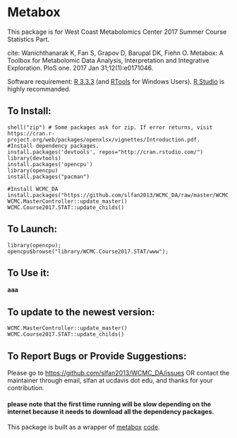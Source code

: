 # Metabox
This package is for West Coast Metabolomics Center 2017 Summer Course Statistics Part.


cite:
Wanichthanarak K, Fan S, Grapov D, Barupal DK, Fiehn O. Metabox: A Toolbox for Metabolomic Data Analysis, Interpretation and Integrative Exploration. PloS one. 2017 Jan 31;12(1):e0171046.

Software requirement: [R 3.3.3](https://cran.r-project.org/bin/windows/base/R-3.3.3-win.exe) (and [RTools](https://cran.r-project.org/bin/windows/Rtools/Rtools34.exe) for Windows Users). [R Studio](https://download1.rstudio.org/RStudio-1.0.136.exe) is highly recommanded. 
## To Install:
```
shell("zip") # Some packages ask for zip. If error returns, visit https://cran.r-project.org/web/packages/openxlsx/vignettes/Introduction.pdf.
#Install dependency packages.
install.packages('devtools', repos="http://cran.rstudio.com/")
library(devtools)
install.packages('opencpu')
library(opencpu)
install.packages("pacman")

#Install WCMC_DA
install.packages("https://github.com/slfan2013/WCMC_DA/raw/master/WCMC.MasterController_0.1.0.tar.gz",repos=NULL)
WCMC.MasterController::update_master()
WCMC.Course2017.STAT::update_childs()
```

## To Launch:
```
library(opencpu);
opencpu$browse("library/WCMC.Course2017.STAT/www");
```
## To Use it:
<b>aaa</b>


## To update to the newest version: 
```
WCMC.MasterController::update_master()
WCMC.Course2017.STAT::update_childs()
```
## To Report Bugs or Provide Suggestions:
Please go to https://github.com/slfan2013/WCMC_DA/issues OR contact the maintainer through email, slfan at ucdavis dot edu, and thanks for your contribution.


#### please note that the first time running will be slow depending on the internet because it needs to download all the dependency packages. 

This package is built as a wrapper of [metabox](http://journals.plos.org/plosone/article?id=10.1371/journal.pone.0171046) [code](https://github.com/kwanjeeraw/metabox).
